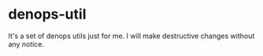 # denops-util

It's a set of denops utils just for me. I will make destructive changes without any notice.
